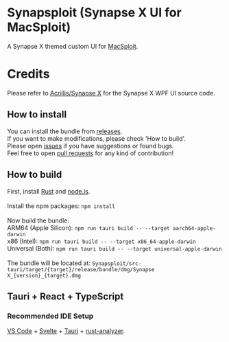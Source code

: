 # Synapsploit (Synapse X UI for MacSploit)
A Synapse X themed custom UI for [MacSploit](https://www.raptor.fun/).

# Credits
Please refer to [Acrillis/Synapse X](https://github.com/Acrillis/SynapseX) for the Synapse X WPF UI source code.

## How to install
You can install the bundle from [releases](https://github.com/DollarNoob/Synapsploit/releases).<br>
If you want to make modifications, please check 'How to build'.<br>
Please open [issues](https://github.com/DollarNoob/Synapsploit/issues) if you have suggestions or found bugs.<br>
Feel free to open [pull requests](https://github.com/DollarNoob/Synapsploit/pulls) for any kind of contribution!

## How to build
First, install [Rust](https://rustup.rs/) and [node.js](https://nodejs.org/).<br>
<br>
Install the npm packages: `npm install`<br>
<br>
Now build the bundle:<br>
ARM64 (Apple Silicon): `npm run tauri build -- --target aarch64-apple-darwin`<br>
x86 (Intel): `npm run tauri build -- --target x86_64-apple-darwin`<br>
Universal (Both): `npm run tauri build -- --target universal-apple-darwin`<br>
<br>
The bundle will be located at: `Synapsploit/src-tauri/target/{target}/release/bundle/dmg/Synapse X_{version}_{target}.dmg`

## Tauri + React + TypeScript
### Recommended IDE Setup

[VS Code](https://code.visualstudio.com/) + [Svelte](https://marketplace.visualstudio.com/items?itemName=svelte.svelte-vscode) + [Tauri](https://marketplace.visualstudio.com/items?itemName=tauri-apps.tauri-vscode) + [rust-analyzer](https://marketplace.visualstudio.com/items?itemName=rust-lang.rust-analyzer).